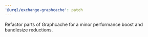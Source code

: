 ```yaml
---
'@urql/exchange-graphcache': patch
---
```


Refactor parts of Graphcache for a minor performance boost and bundlesize reductions.

